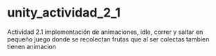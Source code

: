 # unity_actividad_2_1
Actividad 2.1 implementación de animaciones, idle, correr y saltar en pequeño juego donde se recolectan frutas que al ser colectas tambien tienen animacion
